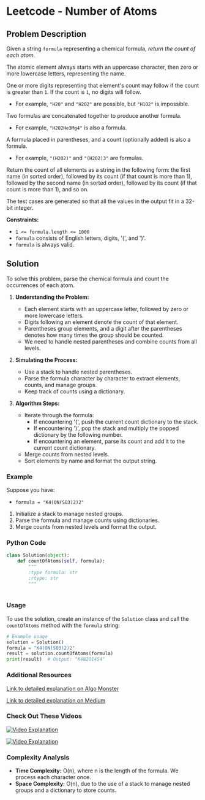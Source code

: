 # Leetcode - Number of Atoms

## Problem Description

Given a string `formula` representing a chemical formula, *return the count of each atom*.

The atomic element always starts with an uppercase character, then zero or more lowercase letters, representing the name.

One or more digits representing that element's count may follow if the count is greater than `1`. If the count is `1`, no digits will follow.

- For example, `"H2O"` and `"H2O2"` are possible, but `"H1O2"` is impossible.

Two formulas are concatenated together to produce another formula.

- For example, `"H2O2He3Mg4"` is also a formula.

A formula placed in parentheses, and a count (optionally added) is also a formula.

- For example, `"(H2O2)"` and `"(H2O2)3"` are formulas.

Return the count of all elements as a string in the following form: the first name (in sorted order), followed by its count (if that count is more than 1), followed by the second name (in sorted order), followed by its count (if that count is more than 1), and so on.

The test cases are generated so that all the values in the output fit in a 32-bit integer.

**Constraints:**
- `1 <= formula.length <= 1000`
- `formula` consists of English letters, digits, '(', and ')'.
- `formula` is always valid.

## Solution

To solve this problem, parse the chemical formula and count the occurrences of each atom. 

1. **Understanding the Problem:**
   - Each element starts with an uppercase letter, followed by zero or more lowercase letters.
   - Digits following an element denote the count of that element.
   - Parentheses group elements, and a digit after the parentheses denotes how many times the group should be counted.
   - We need to handle nested parentheses and combine counts from all levels.

2. **Simulating the Process:**
   - Use a stack to handle nested parentheses.
   - Parse the formula character by character to extract elements, counts, and manage groups.
   - Keep track of counts using a dictionary.

3. **Algorithm Steps:**
   - Iterate through the formula:
     - If encountering '(', push the current count dictionary to the stack.
     - If encountering ')', pop the stack and multiply the popped dictionary by the following number.
     - If encountering an element, parse its count and add it to the current count dictionary.
   - Merge counts from nested levels.
   - Sort elements by name and format the output string.

### Example

Suppose you have:
- `formula = "K4(ON(SO3)2)2"`

1. Initialize a stack to manage nested groups.
2. Parse the formula and manage counts using dictionaries.
3. Merge counts from nested levels and format the output.

### Python Code

```python
class Solution(object):
    def countOfAtoms(self, formula):
        """
        :type formula: str
        :rtype: str
        """
        
```

### Usage

To use the solution, create an instance of the `Solution` class and call the `countOfAtoms` method with the `formula` string:

```python
# Example usage
solution = Solution()
formula = "K4(ON(SO3)2)2"
result = solution.countOfAtoms(formula)
print(result)  # Output: "K4N2O14S4"
```

### Additional Resources

[Link to detailed explanation on Algo Monster](https://algo.monster/liteproblems/726)

[Link to detailed explanation on Medium](https://medium.com/@mberkkellecioglu/my-leetcode-solutions-726-number-of-atoms-46d3cf869332)

### Check Out These Videos

[![Video Explanation](https://img.youtube.com/vi/iuK05gGBzJc/mqdefault.jpg)](https://youtu.be/iuK05gGBzJc)

[![Video Explanation](https://img.youtube.com/vi/NYLmQI0GkeM/mqdefault.jpg)](https://youtu.be/NYLmQI0GkeM)

### Complexity Analysis

- **Time Complexity:** O(n), where n is the length of the formula. We process each character once.
- **Space Complexity:** O(n), due to the use of a stack to manage nested groups and a dictionary to store counts.